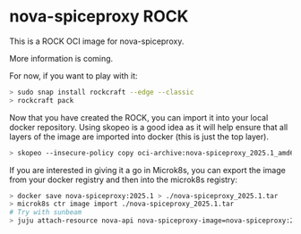 # nova-spiceproxy ROCK

This is a ROCK OCI image for nova-spiceproxy.

More information is coming.

For now, if you want to play with it:

```bash
> sudo snap install rockcraft --edge --classic
> rockcraft pack
```

Now that you have created the ROCK, you can import it into
your local docker repository. Using skopeo is a good idea as
it will help ensure that all layers of the image are imported
into docker (this is just the top layer).

```bash
> skopeo --insecure-policy copy oci-archive:nova-spiceproxy_2025.1_amd64.rock docker-daemon:nova-spiceproxy:2025.1
```

If you are interested in giving it a go in Microk8s, you can
export the image from your docker registry and then into the
microk8s registry:

```bash
> docker save nova-spiceproxy:2025.1 > ./nova-spiceproxy_2025.1.tar
> microk8s ctr image import ./nova-spiceproxy_2025.1.tar
# Try with sunbeam
> juju attach-resource nova-api nova-spiceproxy-image=nova-spiceproxy:2025.1
```
